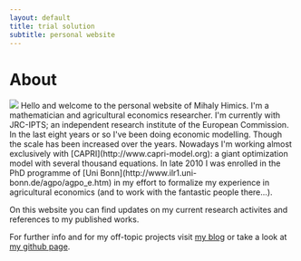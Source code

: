 ```yaml
---
layout: default
title: trial solution 
subtitle: personal website
---
```


About
=====

<img src="http://0.gravatar.com/userimage/6480299/2b3fee64888909891a6cf7865c11fc4f?size=100"/>
Hello and welcome to the personal website of Mihaly Himics. I'm a mathematician and agricultural economics researcher. I'm currently with JRC-IPTS; an independent research institute of the European Commission. In the last eight years or so I've been doing economic modelling. Though the scale has been increased over the years. Nowadays I'm working almost exclusively with [CAPRI](http://www.capri-model.org): a giant optimization model with several thousand equations. In late 2010 I was enrolled in the PhD programme of [Uni Bonn](http://www.ilr1.uni-bonn.de/agpo/agpo_e.htm) in my effort to formalize my experience in agricultural economics (and to work with the fantastic people there...). 

On this website you can find updates on my current research activites  and references to my published works.

For further info and for my off-topic projects visit [my blog](http://trialsolution.wordpress.com) or take a look at [my github page](http://github.com/trialsolution).

